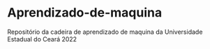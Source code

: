 # Aprendizado-de-maquina
Repositório da cadeira de aprendizado de maquina da Universidade Estadual do Ceará 2022
